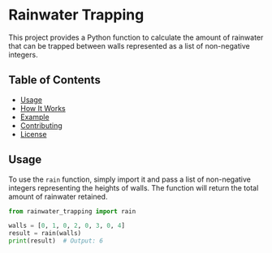 # Rainwater Trapping

This project provides a Python function to calculate the amount of rainwater that can be trapped between walls represented as a list of non-negative integers.

## Table of Contents

- [Usage](#usage)
- [How It Works](#how-it-works)
- [Example](#example)
- [Contributing](#contributing)
- [License](#license)

## Usage

To use the `rain` function, simply import it and pass a list of non-negative integers representing the heights of walls. The function will return the total amount of rainwater retained.

```python
from rainwater_trapping import rain

walls = [0, 1, 0, 2, 0, 3, 0, 4]
result = rain(walls)
print(result)  # Output: 6

```
